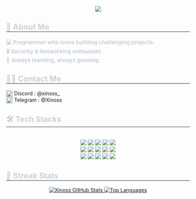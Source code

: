 <div align="center">
    <img src="https://yt3.googleusercontent.com/qMYq1Y6Jfe6aMX2iQXkZDhCmW1cMTWxt4_WitAHfpFCFO4vceGBQlq_WwHa47ZiAHrYh9R5n8w=w1707-fcrop64=1,00005a57ffffa5a8-k-c0xffffffff-no-nd-rj" />
</div>
<div style="text-align: left;">
    <h2 style="border-bottom: 1px solid #21262d; color: #c9d1d9;"> 🚀 About Me </h2>
    <div style="font-weight: 700; font-size: 15px; text-align: left; color: #c9d1d9;">
        💻 Programmer who loves building challenging projects. <br>
        🔒 Security & Networking enthusiast. <br>
        🚀 Always learning, always growing. <br>
    </div>
</div>
<div style="text-align: left;">
    <h2 style="border-bottom: 1px solid #21262d; color: #c9d1d9;"> 🧑‍💻 Contact Me </h2>
    <sub><img src="https://skillicons.dev/icons?i=discord" height="18"></sub>&nbsp;Discord : @xinoss_ <br>
    <sub><img src="https://cdn.simpleicons.org/telegram/26A5E4" height="18"></sub>&nbsp;Telegram : @Xinoss
</div>
<div style="text-align: left;">
    <h2 style="border-bottom: 1px solid #21262d; color: #c9d1d9;"> 🛠️ Tech Stacks </h2> <br>
    <div align="center">
        <img src="https://img.shields.io/badge/Discord-5865F2?style=for-the-badge&logo=Discord&logoColor=white">
        <img src="https://img.shields.io/badge/Github-181717?style=for-the-badge&logo=Github&logoColor=white">
        <img src="https://img.shields.io/badge/C++-00599C?style=for-the-badge&logo=C%2B%2B&logoColor=white">
        <img src="https://img.shields.io/badge/Javascript-F7DF1E?style=for-the-badge&logo=Javascript&logoColor=white">
        <img src="https://img.shields.io/badge/Python-3776AB?style=for-the-badge&logo=Python&logoColor=white">
        <br /><img src="https://img.shields.io/badge/Java-007396?style=for-the-badge&logo=Java&logoColor=white">
        <img src="https://img.shields.io/badge/HTML5-E34F26?style=for-the-badge&logo=HTML5&logoColor=white">
        <img src="https://img.shields.io/badge/Flutter-02569B?style=for-the-badge&logo=Flutter&logoColor=white">
        <img src="https://img.shields.io/badge/Node.js-339933?style=for-the-badge&logo=Node.js&logoColor=white">
        <img src="https://img.shields.io/badge/Next.js-000000?style=for-the-badge&logo=Next.js&logoColor=white">
        <br /><img src="https://img.shields.io/badge/Vue.js-4FC08D?style=for-the-badge&logo=Vue.js&logoColor=white">
        <img src="https://img.shields.io/badge/MongoDB-47A248?style=for-the-badge&logo=MongoDB&logoColor=white">
        <img src="https://img.shields.io/badge/MySQL-4479A1?style=for-the-badge&logo=MySQL&logoColor=white">
        <img src="https://img.shields.io/badge/Tailwind CSS-06B6D4?style=for-the-badge&logo=Tailwind%20CSS&logoColor=white">
        <img src="https://img.shields.io/badge/Express-000000?style=for-the-badge&logo=Express&logoColor=white">
        <br /></div>
</div>
<div style="text-align: left;">
    <h2 style="border-bottom: 1px solid #21262d; color: #c9d1d9;"> 🏅 Streak Stats </h2>
    <div align="center">
        <a href="https://github.com/anuraghazra/github-readme-stats">
            <img alt="Xinoss GitHub Stats" src="https://github-readme-stats.vercel.app/api?username=xinoss&show_icons=true&include_all_commits=true&rank_icon=github&icon_color=FFCD61&bg_color=30,24A3FF,ECA1FF&title_color=3B3B3B&text_color=0f&show=reviews,discussions_started,discussions_answered,prs_merged,prs_merged_percentage" />
        </a>
        <a href="https://github.com/anuraghazra/github-readme-stats">
            <img alt="Top Languages" src="https://github-readme-stats.vercel.app/api/top-langs/?username=xinoss&layout=donut-vertical&bg_color=90,24A3FF,ECA1FF&title_color=ffffff" />
        </a>
    </div>
</div>
